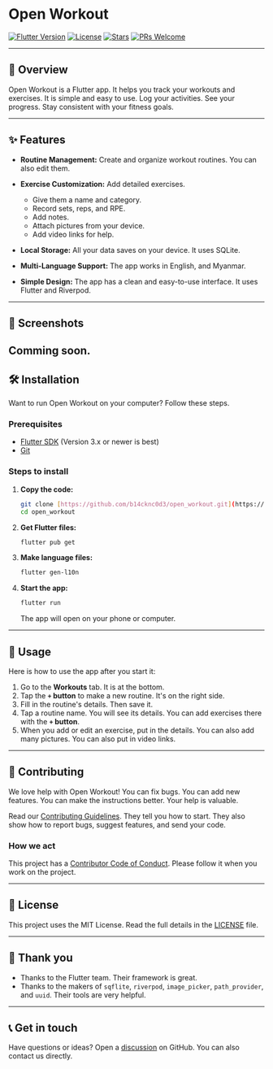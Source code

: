# Open Workout



[![Flutter Version](https://img.shields.io/badge/Flutter-3.x-blue?style=flat&logo=flutter)](https://flutter.dev/)
[![License](https://img.shields.io/badge/License-MIT-green.svg?style=flat)](https://opensource.org/licenses/MIT)
[![Stars](https://img.shields.io/github/stars/b14cknc0d3/open_workout?style=social)](https://github.com/b14cknc0d3/open_workout/stargazers)
[![PRs Welcome](https://img.shields.io/badge/PRs-welcome-brightgreen.svg)](https://makeapullrequest.com/)

---

## 🚀 Overview

Open Workout is a Flutter app. It helps you track your workouts and exercises. It is simple and easy to use. Log your activities. See your progress. Stay consistent with your fitness goals.

---

## ✨ Features

* **Routine Management:** Create and organize workout routines. You can also edit them.
* **Exercise Customization:** Add detailed exercises.

    * Give them a name and category.
    * Record sets, reps, and RPE.
    * Add notes.
    * Attach pictures from your device.
    * Add video links for help.
* **Local Storage:** All your data saves on your device. It uses SQLite.
* **Multi-Language Support:** The app works in English, and Myanmar.
* **Simple Design:** The app has a clean and easy-to-use interface. It uses Flutter and Riverpod.

---

## 📸 Screenshots

Comming soon.
---

## 🛠️ Installation

Want to run Open Workout on your computer? Follow these steps.

### Prerequisites

* [Flutter SDK](https://flutter.dev/docs/get-started/install) (Version 3.x or newer is best)
* [Git](https://git-scm.com/downloads)

### Steps to install

1.  **Copy the code:**

    ```bash
    git clone [https://github.com/b14cknc0d3/open_workout.git](https://github.com/b14cknc0d3/open_workout.git)
    cd open_workout
    ```

2.  **Get Flutter files:**

    ```bash
    flutter pub get
    ```

3.  **Make language files:**

    ```bash
    flutter gen-l10n
    ```

4.  **Start the app:**

    ```bash
    flutter run
    ```

    The app will open on your phone or computer.

---

## 🚀 Usage

Here is how to use the app after you start it:

1.  Go to the **Workouts** tab. It is at the bottom.
2.  Tap the **`+` button** to make a new routine. It's on the right side.
3.  Fill in the routine's details. Then save it.
4.  Tap a routine name. You will see its details. You can add exercises there with the **`+` button**.
5.  When you add or edit an exercise, put in the details. You can also add many pictures. You can also put in video links.

---

## 💪 Contributing

We love help with Open Workout! You can fix bugs. You can add new features. You can make the instructions better. Your help is valuable.

Read our [Contributing Guidelines](CONTRIBUTING.md). They tell you how to start. They also show how to report bugs, suggest features, and send your code.

### How we act

This project has a [Contributor Code of Conduct](CODE_OF_CONDUCT.md). Please follow it when you work on the project.

---

## 📄 License

This project uses the MIT License. Read the full details in the [LICENSE](LICENSE) file.

---

## 🙏 Thank you

* Thanks to the Flutter team. Their framework is great.
* Thanks to the makers of `sqflite`, `riverpod`, `image_picker`, `path_provider`, and `uuid`. Their tools are very helpful.

---

## 📞 Get in touch

Have questions or ideas? Open a [discussion](https://github.com/b14cknc0d3/open_workout/discussions) on GitHub. You can also contact us directly.